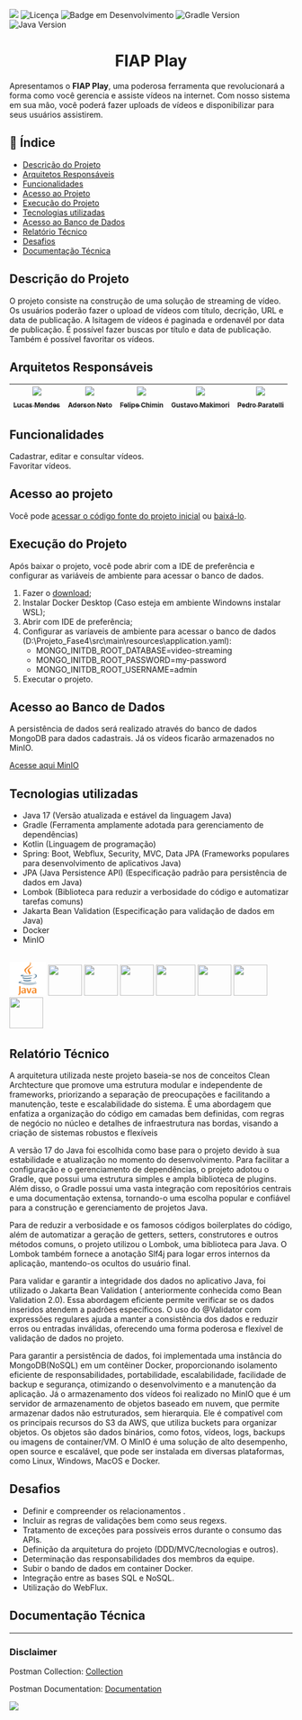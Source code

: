 ![](https://i.imgur.com/kz4z3S7.jpg) 
![Licença](https://img.shields.io/badge/license-MIT-green)
![Badge em Desenvolvimento](https://img.shields.io/badge/release%20date-november/08-yellow)
![Gradle Version](https://img.shields.io/badge/gradle-8.4.0-blue)
![Java Version](https://img.shields.io/badge/java-17-blue)

# <h1 align="center">FIAP Play</h1>

Apresentamos o **FIAP Play**, uma poderosa ferramenta que revolucionará a forma como você gerencia e assiste vídeos na internet. Com nosso sistema em sua mão, você poderá fazer uploads de vídeos e
disponibilizar para seus usuários assistirem.

## 📄 Índice

* [Descrição do Projeto](#descrição-do-projeto)
* [Arquitetos Responsáveis](#arquitetos-responsáveis)
* [Funcionalidades](#funcionalidades)
* [Acesso ao Projeto](#acesso-ao-projeto)
* [Execução do Projeto](#execução-do-projeto)
* [Tecnologias utilizadas](#tecnologias-utilizadas)
* [Acesso ao Banco de Dados](#acesso-ao-banco-de-dados)
* [Relatório Técnico](#relatório-técnico)
* [Desafios](#desafios)
* [Documentação Técnica](#documentação-técnica)

## Descrição do Projeto

O projeto consiste na construção de uma solução de streaming de vídeo. Os usuários poderão fazer o upload de vídeos com título, decrição, URL e data de publicação.
A lsitagem de vídeos é paginada e ordenavél por data de publicação. É possível fazer buscas por título e data de publicação. Também é possível favoritar os vídeos.

## Arquitetos Responsáveis

| [<img src="https://avatars.githubusercontent.com/u/42851702?v=4" width=115><br><sub>Lucas Mendes</sub>](https://github.com/Luzeraaa) | [<img src="https://avatars.githubusercontent.com/u/56560361?v=4" width=115><br><sub>Aderson Neto</sub>](https://github.com/avcneto) | [<img src="https://avatars.githubusercontent.com/u/19624216?v=4" width=115><br><sub>Felipe Chimin</sub>](https://github.com/flpchimin) | [<img src="https://avatars.githubusercontent.com/u/52970727?v=4" width=115><br><sub>Gustavo Makimori</sub>](https://github.com/gyfmaki) | [<img src="https://avatars.githubusercontent.com/u/88151987?v=4" width=115><br><sub>Pedro Paratelli</sub>](https://github.com/PedroParatelli) |
|:------------------------------------------------------------------------------------------------------------------------------------:|:-----------------------------------------------------------------------------------------------------------------------------------:|:--------------------------------------------------------------------------------------------------------------------------------------:|:---------------------------------------------------------------------------------------------------------------------------------------:|:---------------------------------------------------------------------------------------------------------------------------------------------:|

## Funcionalidades

Cadastrar, editar e consultar vídeos.  
Favoritar vídeos.

## Acesso ao projeto

Você pode [acessar o código fonte do projeto inicial](https://github.com/avcneto/postech-video-streaming)
ou [baixá-lo](https://github.com/avcneto/postech-video-streaming/archive/refs/heads/main.zip).


## Execução do Projeto

Após baixar o projeto, você pode abrir com a IDE de preferência e configurar as variáveis de ambiente para acessar o
banco de dados.

1. Fazer o [download](https://github.com/avcneto/postech-video-streaming/archive/refs/heads/main.zip);
2. Instalar Docker Desktop (Caso esteja em ambiente Windowns instalar WSL);
3. Abrir com IDE de preferência;
4. Configurar as varíaveis de ambiente para acessar o banco de dados (D:\Projeto_Fase4\src\main\resources\application.yaml):
    * MONGO_INITDB_ROOT_DATABASE=video-streaming
    * MONGO_INITDB_ROOT_PASSWORD=my-password
    * MONGO_INITDB_ROOT_USERNAME=admin
5. Executar o projeto.

## Acesso ao Banco de Dados

A persistência de dados será realizado através do banco de dados MongoDB para dados cadastrais. 
Já os vídeos ficarão armazenados no MinIO.

[Acesse aqui MinIO](https://min.io/)

## Tecnologias utilizadas

- Java 17 (Versão atualizada e estável da linguagem Java)
- Gradle (Ferramenta amplamente adotada para gerenciamento de dependências)
- Kotlin (Linguagem de programação)
- Spring: Boot, Webflux, Security, MVC, Data JPA (Frameworks populares para desenvolvimento de aplicativos Java)
- JPA (Java Persistence API) (Especificação padrão para persistência de dados em Java)
- Lombok (Biblioteca para reduzir a verbosidade do código e automatizar tarefas comuns)
- Jakarta Bean Validation (Especificação para validação de dados em Java)
- Docker
- MinIO


<div style="display: inline_block"><br>
<img src=https://raw.githubusercontent.com/github/explore/5b3600551e122a3277c2c5368af2ad5725ffa9a1/topics/java/java.png width="65" height="60"
/>
<img src=https://www.eclipse.org/community/eclipse_newsletter/2015/may/images/gradlephant.png width="60" height="55"
/>
<img src=https://repository-images.githubusercontent.com/389429650/7105a193-ad96-45cc-a3be-87cdfda75ebe width="60" height="55"
/>
<img src=https://th.bing.com/th/id/R.d8469eae9c8a4aa8ba0104a9d636d5f8?rik=WXdhpHKO0QTl6g&riu=http%3a%2f%2fhmkcode.github.io%2fimages%2fspring%2fspring.png&ehk=l%2b%2fhOIEAi407AyPHHjQT0NnUHU%2fH%2bjQzbnquLbAEdSI%3d&risl=&pid=ImgRaw&r=0 width="60" height="55" width="60" height="55"
/>
<img src=https://i.imgur.com/LjohcGj.png width="70" height="55" width="70" height="55"
/>
<img src=https://www.mundodocker.com.br/wp-content/uploads/2015/06/docker_facebook_share.png width="60" height="55" width="60" height="55"
/>
<img src=https://oopy.lazyrockets.com/api/v2/notion/image?src=https:%2F%2Fs3-us-west-2.amazonaws.com%2Fsecure.notion-static.com%2F3ed7a304-a24b-4c45-831f-1755950e4260%2Flombok.png&blockId=552b6017-489d-4bcd-bb44-803f5e94bac9&width=256   width="60" height="55"
/>
<img src=https://i.imgur.com/xvCUS6W.png   width="60" height="55"
/>
</div>

## Relatório Técnico

A arquitetura utilizada neste projeto baseia-se nos de conceitos Clean Archtecture que
promove uma estrutura modular e independente de frameworks, priorizando a separação de preocupações e facilitando a manutenção, teste e escalabilidade do sistema. É uma abordagem que enfatiza a organização do código em camadas bem definidas, com regras de negócio no núcleo e detalhes de infraestrutura nas bordas, 
visando a criação de sistemas robustos e flexíveis

A versão 17 do Java foi escolhida como base para o projeto devido à sua estabilidade e atualização no momento do
desenvolvimento. Para facilitar a configuração e o gerenciamento de dependências, o projeto adotou o Gradle, que possui
uma estrutura simples e ampla biblioteca de plugins. Além disso, o Gradle possui uma vasta integração com repositórios
centrais e uma
documentação extensa, tornando-o uma escolha popular e confiável para a construção e gerenciamento de projetos Java.

Para de reduzir a verbosidade e os famosos códigos boilerplates do código, além de automatizar a geração de getters,
setters, construtores e outros métodos comuns, o projeto utilizou o Lombok, uma biblioteca para Java. O Lombok também
fornece a anotação Slf4j para logar erros internos da aplicação, mantendo-os ocultos do usuário final.

Para validar e garantir a integridade dos dados no aplicativo Java, foi utilizado o Jakarta Bean Validation (
anteriormente conhecida como Bean Validation 2.0).
Essa abordagem eficiente permite verificar se os dados inseridos atendem a padrões específicos. O uso do @Validator com expressões regulares ajuda a manter a consistência dos
dados e reduzir erros ou entradas inválidas, oferecendo uma forma poderosa e flexível de validação de dados no projeto.

Para garantir a persistência de dados, foi implementada uma instância do MongoDB(NoSQL) em um contêiner Docker,
proporcionando isolamento eficiente de responsabilidades, portabilidade, escalabilidade, facilidade de backup e
segurança, otimizando o desenvolvimento e a manutenção da aplicação. Já o armazenamento dos vídeos foi realizado no MinIO que é um servidor de armazenamento de objetos baseado em nuvem, que permite armazenar dados não estruturados, sem hierarquia. Ele é compatível com os principais recursos do S3 da AWS, 
que utiliza buckets para organizar objetos. Os objetos são dados binários, como fotos, vídeos, logs, backups ou imagens de container/VM. O MinIO é uma solução de alto desempenho, open source e escalável, que pode ser instalada em diversas plataformas, como Linux, Windows, MacOS e Docker.

## Desafios

- Definir e compreender os relacionamentos .
- Incluir as regras de validações bem como seus regexs.
- Tratamento de exceções para possíveis erros durante o consumo das APIs.
- Definição da arquitetura do projeto (DDD/MVC/tecnologias e outros).
- Determinação das responsabilidades dos membros da equipe.
- Subir o bando de dados em container Docker.
- Integração entre as bases SQL e NoSQL.
- Utilização do WebFlux.

## Documentação Técnica

***

### Disclaimer

Postman Collection: [Collection](src/main/resources/doc/video-streaming.postman_collection.json)

Postman Documentation: [Documentation](https://documenter.getpostman.com/view/16265912/2s9YysCMDJ)

![](https://i.imgur.com/L0pe30T.png)
